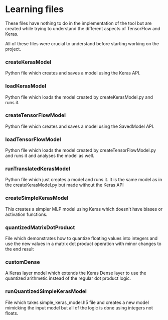 # Learning files
These files have nothing to do in the implementation of the tool but are created while trying to understand the different aspects of TensorFlow and Keras.

All of these files were crucial to understand before starting working on the project.

### createKerasModel
Python file which creates and saves a model using the Keras API.

### loadKerasModel
Python file which loads the model created by createKerasModel.py and runs it.

### createTensorFlowModel
Python file which creates and saves a model using the SavedModel API.

### loadTensorFlowModel
Python file which loads the model created by createTensorFlowModel.py and runs it and analyses the model as well.

### runTranslatedKerasModel
Python file which just creates a model and runs it. It is the same model as in the createKerasModel.py but made  without the Keras API

### createSimpleKerasModel
This creates a simpler MLP model using Keras which doesn't have biases or activation functions.

### quantizedMatrixDotProduct
File which demonstrates how to quantize floating values into integers and use the new values in a matrix dot product operation with minor changes to the end result

### customDense
A Keras layer model which extends the Keras Dense layer to use the quantized arithmetic instead of the regular dot product logic. 

### runQuantizedSimpleKerasModel
File which takes simple_keras_model.h5 file and creates a new model mimicking the input model but all of the logic is done using integers not floats. 